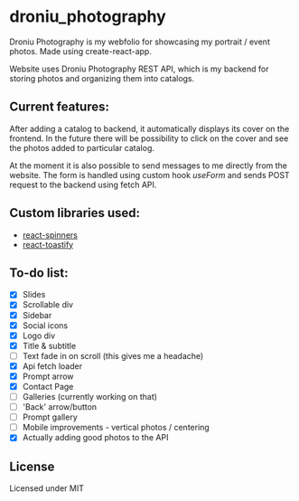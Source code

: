 # droniu_photography

Droniu Photography is my webfolio for showcasing my portrait / event photos. Made using create-react-app.

Website uses Droniu Photography REST API, which is my backend for storing photos and organizing them into catalogs. 

## Current features:
After adding a catalog to backend, it automatically displays its cover on the frontend. In the future there will be possibility to click on the cover and see the photos added to particular catalog.

At the moment it is also possible to send messages to me directly from the website. The form is handled using custom hook *useForm* and sends POST request to the backend using fetch API.

## Custom libraries used:
- [react-spinners](https://github.com/davidhu2000/react-spinners)
- [react-toastify](https://github.com/fkhadra/react-toastify)

## To-do list:

- [x] Slides
- [x] Scrollable div
- [x] Sidebar
- [x] Social icons
- [x] Logo div
- [x] Title & subtitle
- [ ] Text fade in on scroll (this gives me a headache)
- [x] Api fetch loader
- [x] Prompt arrow
- [x] Contact Page
- [ ] Galleries (currently working on that)
- [ ] 'Back' arrow/button
- [ ] Prompt gallery
- [ ] Mobile improvements - vertical photos / centering
- [x] Actually adding good photos to the API

## License

Licensed under MIT
